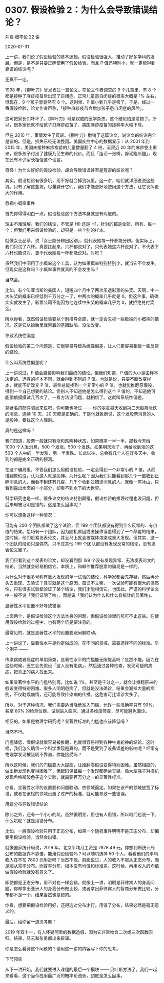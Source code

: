 # 0307. 假设检验 2：为什么会导致错误结论？

刘嘉·概率论 22 讲

2020-07-31

上一讲，我们说了假设检验的基本逻辑。假设检验很强大，推动了好多学科的发展。但是，是不是只要正确使用了假设检验，而且 P 值还特别小，就一定能得到靠谱的结论呢？

还真不一定。

1998 年，《柳叶刀》曾发表过一篇论文。在论文作者调查的 9 个儿童里，有 8 个都是接种了麻疹疫苗后出现了自闭症。正常儿童患自闭症的概率大概是 1% 左右，但现在，9 个孩子里竟然有 8 个。这时候，P 值小到几乎是零了。于是，经过一番假设检验，论文作者声称，「接种麻疹疫苗会增加孩子患自闭症的风险」。

这可把家长们吓坏了。《柳叶刀》可是权威的医学杂志，这个结论怕是没错了。所以，很多家长就不给孩子打麻疹疫苗了，美国麻疹疫苗的接种率大幅下降。

但在 2010 年，事情发生了反转。《柳叶刀》撤销了这篇论文，说论文的结论完全是错的。但是，损失已经无法挽回。美国疾控中心的数据显示：从 2001 年到 2015 年，美国未接种麻疹疫苗的儿童数量翻了 4 倍，沉寂近 20 年的麻疹卷土重来，很多孩子付出了健康乃至生命的代价。而且「造谣一张嘴，辟谣跑断腿」，现在还有不少家长相信这个谣言。

奇怪！为什么好好的假设检验，却会导致错误甚至是荒谬的结论呢？

其实，假设检验有很多坑，用不好就会掉到坑里。这一讲，咱们就详细说说这些坑。只有了解这些坑，尽量避开它们，我们才能更好地使用这个方法，让它发挥更大的作用。

忽视小概率事件

首先你得得明白一点，假设检验这个方法本身就是有瑕疵的。

理由不难理解。我们的结论，不管是 H0 还是 H1，针对的都是全部、所有、每一个；但我们用来假设检验的，却只是一些个别的样本。

就像女士品茶，说「女士能分辨出区别」，就代表她每一杯都能分辨。但实际上，我们只试了六杯。真要扛起来，六杯都说对了，只代表她这六杯说对了，不代表下六杯也能说对，更不代表她每一杯都能说对。对吧？

虽然我们中间用了小概率这个工具，认为如果概率特别特别小，就当它不会发生。但现实是这样吗？小概率事件就真的不会发生吗？

当然会。

比如，有个叫亚当斯的美国人，短短四个月中了两次乐透彩票的头奖。天啊，中一次头奖的概率已经低到千万分之一了，中两次的概率几乎就是 0。但这件事，确确实实就发生了。彩票公司不能因为他连续中头奖的概率几乎为 0，就拒绝兑付奖金。

所以你看，既然假设检验要从个别推导全部，就一定会忽视一些极端的小概率的情况。这是它从娘胎里就带着的基因缺陷，没法改变。

导致系统性偏差

假设检验的第二个问题是，它很容易导致系统性偏差，让人们更容易相信一些反常的结论。

什么叫系统性偏差呢？

上一讲说过，P 值会直接影响我们最终的结论。但我们知道，P 值的大小是由样本决定的。选择的样本不同，就会得到不同的 P 值。也就是说，只要不断改变样本，就能不断改变 P 值，最终总能找到一个非常小的 P 值，也就能推翻原假设，得到一个自己想要的结论。但别人不知道他是怎么得到这个 P 值的，不知道他可能偷偷摸摸试几百次了，一看方法没问题，就相信了。这就叫系统性偏差。

拿著名的邮件骗局来说吧，你可能也听过 —— 你的朋友每天收到第二天股票涨跌的消息，连续 10 天、20 天都是正确的。于是他就推断说，这个发股票消息的人是股神，要找这个人理财。

真的是这样吗？

我们知道，股票一般就只有涨和跌两种状态，如果概率一半一半，那我今天给 1000 个人发消息，500 个发涨，500 个发跌。如果明天涨了，再给收到涨的这 500 个人中的一半发涨，另一半发跌。长此以往，总会有几个人在好多天中，收到的都是完全正确的预测。

在这个骗局里，不管我们怎么用假设检验，一定会得到一个非常小的 P 值，从而推翻原假设，认为这人就是股神。为什么呢？因为我们只能看到那几个一直收到正确消息的人，而看不到还有几百、几千个收到过错误消息的人。就像一座冰山，只看到露出水面的一小部分，却看不到水下的大世界。

科学研究也是一样。很多论文的结论特别颠覆，假设检验的推理过程也没问题，但后来却被证明是错的。这是怎么回事呢？

你可以想象这样一种情况：

可能有 200 个团队都做了这个试验，但 199 个团队都没有得到什么反常的、有价值的结果。恰巧有一个团队，因为随机原因或者操作误差得到了一个颠覆的结果，这时候，他们赶紧发表论文，并且马上就会被媒体渲染成重大发现。但其实，这一个团队的结论只是偶然，只不过其他 199 个团队都没有发现反常的结论，没有发表论文罢了。

我们只看到这个发表的论文，却没看到那 199 个没有发现异常、无法发表论文的结论，当然就会轻易相信它。本质上，和邮件推荐股票的骗局是一样的。

为什么对于很多号称有重大发现的单一试验的结论，科学家都会先存疑，然后再分头去重现、去验证？其实就是这个原因。孤证不立嘛，一次试验可能有很大的偶然性，只有很多试验都验证了某个结论，我们才能相信它。也因此，严谨的科学论文中一般不说「我们证明了啥」，而是说「我们认为什么和什么有统计的显著性」。

显著性水平设置不好导致错误

上面两个，是假设检验这个方法本身的问题，但假设检验里的坑可不止这些。在使用假设检验的过程中，也有两个坑是要注意的。

最常见的，就是显著性水平的设置要跟问题联动。

上一讲说了，显著性水平是约定俗成的，在不同的领域，需要选择不同的标准。举个例子 ——

传染病或者癌症的早期筛查，显著性水平的门槛能无限提高吗？显然不能。因为在这些时候，医生会先假设「这人没有患病」，然后通过各种检查，发现可疑的病症，把真正的病人找出来。

如果显著性水平的门槛特别高，比如说 1%，甚至是千分之一，就会让推翻原来的假设变得特别困难。很多人明明患病了，但就是没法确诊，结果会漏掉大量的病例，不仅耽误病情，还可能导致传染病的传播。这危害可比误诊大多了。

所以，对于这种情况，我们需要适当降低准入门槛，允许一些准确率只有 90%，甚至 80% 的检测仪器、试剂进入临床，通过多维度筛查，尽可能避免漏诊。

相反的，如果是物理学研究呢？显著性标准的门槛也应该降低吗？

当然不行。

门槛降低，零假设就很容易被推翻，也就很容易得到各种牛鬼蛇神的结论。这时候，我们怎么确信一个科学发现是真的，而不是受到了设备误差的影响呢？经常有物理学发现被证明不靠谱，你能接受吗？

所以这时候，我们的门槛要大大提高，让推翻零假设变得特别困难。虽然相应的，做出新发现也变得困难了，但起码保证每一个发现都确凿无疑。像大型强子对撞机发现希格斯玻色子这个实验，就需要百万分之一的显著性标准。

你看，显著性水平的设置要和问题联动，依领域而定。如果在该严的领域放宽了标准，或者在该松的领域设置了过严的标准，就可能导致一些错误。

用错分布导致错误结论

除此之外，还有一个小小的坑，虽然很明显，但也有人用错，所以咱们也说一下。什么坑呢？就是用错分布。

比如，一般假设检验只用于正态分布，如果一个随机事件明明不是正态分布，却偏要用假设检验，当然会出错。

就像国家统计局说，2019 年，北京平均月工资是 7828.49 元。你想判断统计局公布的数据靠不靠谱，能用假设检验吗？可以随机选择 50 个人，看看他们的平均收入在不在 7800 元附近吗？当然不能。前面说过，人的收入不服从正态分布，而是服从幂率分布。而幂率分布，根本没有均值和标准差。这时候，再用收入的均值做假设检验就没有意义了。

即使都是正态分布，用不对也一样会错。就像上一讲，明明是菲律宾人的身高问题，你却拿出亚洲人的身高分布做比较，或者拿出菲律宾人的智商分布做比较，分布都不是一个，结果当然也是错的。

你看，想要把假设检验用好，还得选对分布才行。用错了分布，结果必然是毫无意义的。

最后，给你留一道思考题：

2019 年双十一，有人怀疑阿里的数据造假，因为它非常吻合二次或三次函数回归。结果，马云和张勇都出来辟谣。

你是怎么看待这个问题的？请用这一讲的内容写下你的思考。

下节预告

从下一讲开始，我们就要进入课程的最后一个模块 —— 贝叶斯方法了。我们一起来看看，这个当今应用最广泛的概率论流派，到底是怎么回事。


